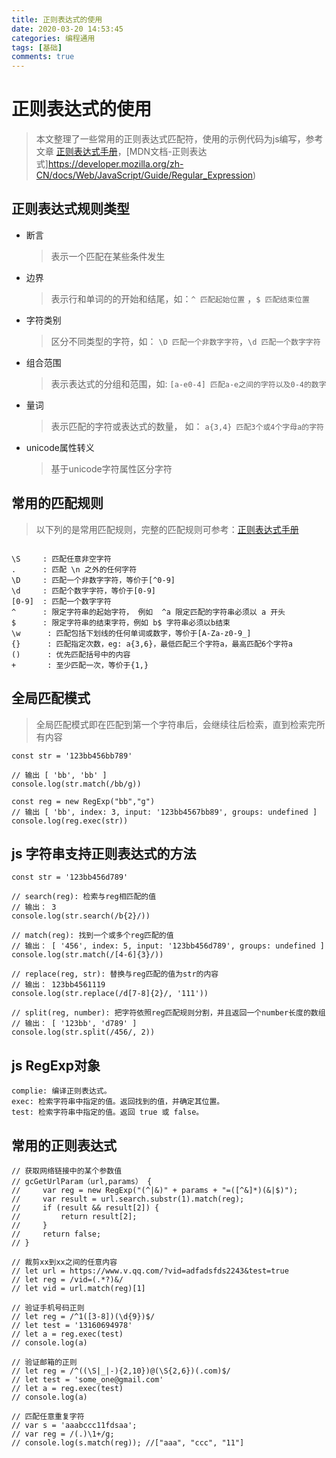 ```yaml
---
title: 正则表达式的使用
date: 2020-03-20 14:53:45
categories: 编程通用
tags: [基础]
comments: true
---
```


# 正则表达式的使用
> 本文整理了一些常用的正则表达式匹配符，使用的示例代码为js编写，参考文章 [正则表达式手册](https://tool.oschina.net/uploads/apidocs/jquery/regexp.html)，[MDN文档-正则表达式]https://developer.mozilla.org/zh-CN/docs/Web/JavaScript/Guide/Regular_Expression)

## 正则表达式规则类型
- 断言 
    > 表示一个匹配在某些条件发生

- 边界
    > 表示行和单词的的开始和结尾，如：`^ 匹配起始位置` ，`$ 匹配结束位置`

- 字符类别
    > 区分不同类型的字符，如： `\D 匹配一个非数字字符`，`\d 匹配一个数字字符`

- 组合范围
    > 表示表达式的分组和范围，如: `[a-e0-4] 匹配a-e之间的字符以及0-4的数字`

- 量词
    > 表示匹配的字符或表达式的数量， 如： `a{3,4} 匹配3个或4个字母a的字符`

- unicode属性转义
    > 基于unicode字符属性区分字符


## 常用的匹配规则
> 以下列的是常用匹配规则，完整的匹配规则可参考：[正则表达式手册](https://tool.oschina.net/uploads/apidocs/jquery/regexp.html)

 ```
 
 \S     : 匹配任意非空字符
 .      : 匹配 \n 之外的任何字符
 \D     : 匹配一个非数字字符，等价于[^0-9]
 \d     : 匹配个数字字符，等价于[0-9]
 [0-9]  : 匹配一个数字字符
 ^      : 限定字符串的起始字符， 例如  ^a 限定匹配的字符串必须以 a 开头
 $      : 限定字符串的结束字符，例如 b$ 字符串必须以b结束
\w      : 匹配包括下划线的任何单词或数字，等价于[A-Za-z0-9_]
{}      : 匹配指定次数，eg: a{3,6}，最低匹配三个字符a，最高匹配6个字符a
()      : 优先匹配括号中的内容
+       : 至少匹配一次，等价于{1,}

 ```

 ## 全局匹配模式
> 全局匹配模式即在匹配到第一个字符串后，会继续往后检索，直到检索完所有内容

```
const str = '123bb456bb789'

// 输出 [ 'bb', 'bb' ]
console.log(str.match(/bb/g)) 

const reg = new RegExp("bb","g")
// 输出 [ 'bb', index: 3, input: '123bb4567bb89', groups: undefined ]
console.log(reg.exec(str))

```


 ## js 字符串支持正则表达式的方法

 ```
const str = '123bb456d789'

// search(reg): 检索与reg相匹配的值
// 输出： 3
console.log(str.search(/b{2}/))  

// match(reg): 找到一个或多个reg匹配的值
// 输出： [ '456', index: 5, input: '123bb456d789', groups: undefined ]
console.log(str.match(/[4-6]{3}/))

// replace(reg, str): 替换与reg匹配的值为str的内容
// 输出： 123bb4561119
console.log(str.replace(/d[7-8]{2}/, '111'))

// split(reg, number): 把字符依照reg匹配规则分割，并且返回一个number长度的数组
// 输出： [ '123bb', 'd789' ]
console.log(str.split(/456/, 2))

 ```

## js RegExp对象

```
complie: 编译正则表达式。
exec: 检索字符串中指定的值。返回找到的值，并确定其位置。
test: 检索字符串中指定的值。返回 true 或 false。
```


## 常用的正则表达式

```
// 获取网络链接中的某个参数值
// gcGetUrlParam（url,params） {
//     var reg = new RegExp("(^|&)" + params + "=([^&]*)(&|$)");
//     var result = url.search.substr(1).match(reg);
//     if (result && result[2]) {
//         return result[2];
//     }
//     return false;
// }

// 裁剪xx到xx之间的任意内容
// let url = https://www.v.qq.com/?vid=adfadsfds2243&test=true
// let reg = /vid=(.*?)&/
// let vid = url.match(reg)[1]

// 验证手机号码正则
// let reg = /^1([3-8])(\d{9})$/
// let test = '13160694978'
// let a = reg.exec(test)
// console.log(a)

// 验证邮箱的正则
// let reg = /^((\S|_|-){2,10})@(\S{2,6})(.com)$/
// let test = 'some_one@gmail.com'
// let a = reg.exec(test)
// console.log(a)

// 匹配任意重复字符
// var s = 'aaabccc11fdsaa';
// var reg = /(.)\1+/g;
// console.log(s.match(reg)); //["aaa", "ccc", "11"]
```
 
